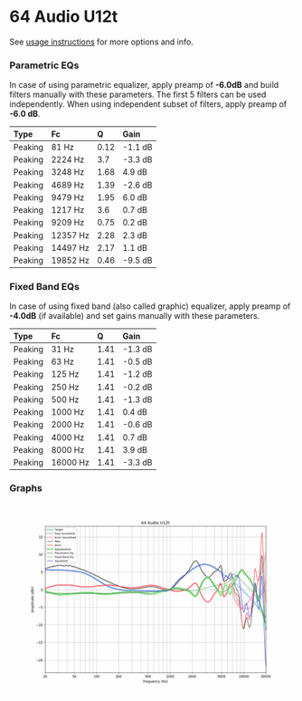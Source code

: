 # 64 Audio U12t
See [usage instructions](https://github.com/jaakkopasanen/AutoEq#usage) for more options and info.

### Parametric EQs
In case of using parametric equalizer, apply preamp of **-6.0dB** and build filters manually
with these parameters. The first 5 filters can be used independently.
When using independent subset of filters, apply preamp of **-6.0 dB**.

| Type    | Fc       |    Q | Gain    |
|:--------|:---------|:-----|:--------|
| Peaking | 81 Hz    | 0.12 | -1.1 dB |
| Peaking | 2224 Hz  | 3.7  | -3.3 dB |
| Peaking | 3248 Hz  | 1.68 | 4.9 dB  |
| Peaking | 4689 Hz  | 1.39 | -2.6 dB |
| Peaking | 9479 Hz  | 1.95 | 6.0 dB  |
| Peaking | 1217 Hz  | 3.6  | 0.7 dB  |
| Peaking | 9209 Hz  | 0.75 | 0.2 dB  |
| Peaking | 12357 Hz | 2.28 | 2.3 dB  |
| Peaking | 14497 Hz | 2.17 | 1.1 dB  |
| Peaking | 19852 Hz | 0.46 | -9.5 dB |

### Fixed Band EQs
In case of using fixed band (also called graphic) equalizer, apply preamp of **-4.0dB**
(if available) and set gains manually with these parameters.

| Type    | Fc       |    Q | Gain    |
|:--------|:---------|:-----|:--------|
| Peaking | 31 Hz    | 1.41 | -1.3 dB |
| Peaking | 63 Hz    | 1.41 | -0.5 dB |
| Peaking | 125 Hz   | 1.41 | -1.2 dB |
| Peaking | 250 Hz   | 1.41 | -0.2 dB |
| Peaking | 500 Hz   | 1.41 | -1.3 dB |
| Peaking | 1000 Hz  | 1.41 | 0.4 dB  |
| Peaking | 2000 Hz  | 1.41 | -0.6 dB |
| Peaking | 4000 Hz  | 1.41 | 0.7 dB  |
| Peaking | 8000 Hz  | 1.41 | 3.9 dB  |
| Peaking | 16000 Hz | 1.41 | -3.3 dB |

### Graphs
![](./64%20Audio%20U12t.png)